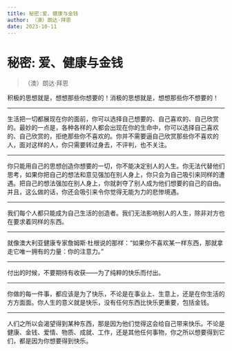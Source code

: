 ```yaml
---
title: 秘密:爱、健康与金钱
author: （澳）朗达·拜恩
date: 2023-10-11
---
```


# 秘密: 爱、健康与金钱

> （澳）朗达·拜恩

积极的思想就是，想想那些你想要的！消极的思想就是，想想那些你不想要的！

---

生活把一切都展现在你的面前，你可以选择自己想要的、自己喜欢的、自己欣赏的。最妙的一点是，各种各样的人都会出现在你的生命中，你可以选择自己喜欢的、自己欣赏的，拒绝那些你不喜欢的。你并不需要逼自己欣赏那些你不喜欢的人，面对这样的人，你只需要转过身去，不评判，也不关注。

---

你只能用自己的思想创造你想要的一切，你不能决定别人的人生。你无法代替他们思考，如果你把自己的想法和意见强加在别人身上，你只会为自己吸引来同样的遭遇。把自己的想法强加在别人身上，你就剥夺了别人成为他们想要的自己的自由。并且，这么做的话，你还会吸引来令你觉得无能为力的悲惨境遇。

---

我们每个人都只能成为自己生活的创造者。我们无法影响别人的人生，除非对方也在要求着同样的东西。

---

就像澳大利亚健康专家詹姆斯·杜根说的那样：“如果你不喜欢某一样东西，那就拿走它唯一拥有的力量：你的注意力。”

---

付出的时候，不要期待有收获——为了纯粹的快乐而付出。

---

你做的每一件事，都应该是为了快乐，不论是在事业上、生意上，还是在你生活的方方面面。你人生的意义就是快乐，没有任何东西比快乐更重要，包括金钱。

---

人们之所以会渴望得到某种东西，那是因为他们觉得这会给自己带来快乐。不论是健康、金钱、爱情、物质、成就、工作，还是其他任何事物，你之所以想要得到它们，都是因为你想要得到快乐。
